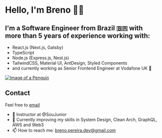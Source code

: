 # Hello, I'm Breno 👋🏻 
## I'm a Software Engineer from Brazil 🇧🇷 with more than 5 years of experience working with:
- React.js (Next.js, Gatsby)
- TypeScript
- Node.js (Express.js, Nest.js)
- TailwindCSS, Material UI, AntDesign, Styled Components
- and currently working as Senior Frontend Engineer at Vodafone UK 👾

[![Image of a Penguin](https://tinymystery.club/static/peng-down-walk.gif)](https://tinymystery.club)

## Contact
Feel free to [email](mailto:breno.pereira.dev@gmail.com)

- 📒 Instructor at @SouJunior 
- 🌱 Currently improving my skills in System Design, Clean Arch, GraphQL, AWS and Web3
- 📫 How to reach me: breno.pereira.dev@gmail.com
